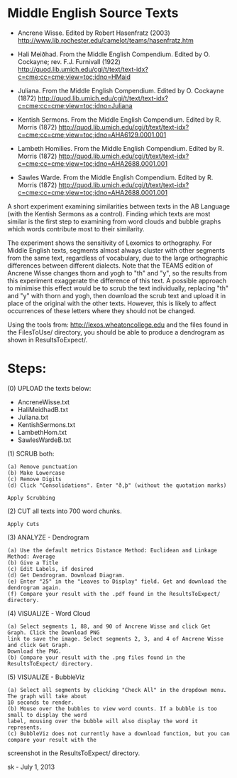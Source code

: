 # Middle English Source Texts

+ Ancrene Wisse. Edited by Robert Hasenfratz (2003)
  http://www.lib.rochester.edu/camelot/teams/hasenfratz.htm

+ Hali Meiðhad. From the Middle English Compendium. Edited by O. Cockayne; rev. F.J. Furnivall (1922)
  http://quod.lib.umich.edu/cgi/t/text/text-idx?c=cme;cc=cme;view=toc;idno=HMaid

+ Juliana. From the Middle English Compendium. Edited by O. Cockayne (1872)
  http://quod.lib.umich.edu/cgi/t/text/text-idx?c=cme;cc=cme;view=toc;idno=Juliana
	  
+ Kentish Sermons. From the Middle English Compendium. Edited by R. Morris (1872)
  http://quod.lib.umich.edu/cgi/t/text/text-idx?c=cme;cc=cme;view=toc;idno=AHA6129.0001.001
	  
+ Lambeth Homilies. From the Middle English Compendium. Edited by R. Morris (1872)
  http://quod.lib.umich.edu/cgi/t/text/text-idx?c=cme;cc=cme;view=toc;idno=AHA2688.0001.001
	  
+ Sawles Warde. From the Middle English Compendium. Edited by R. Morris (1872)
  http://quod.lib.umich.edu/cgi/t/text/text-idx?c=cme;cc=cme;view=toc;idno=AHA2688.0001.001

A short experiment examining similarities between texts in the AB 
Language (with the Kentish Sermons as a control). Finding which texts 
are most similar  is the first step to examining from word clouds and 
bubble graphs which words contribute most to their similarity.

The experiment shows the sensitivity of Lexomics to orthography. For 
Middle English texts, segments almost always cluster with other 
segments from the same text, regardless of vocabulary, due to the 
large orthographic differences between different dialects. Note that 
the TEAMS edition of Ancrene Wisse changes thorn and yogh to "th" 
and "y", so the results from this experiment exaggerate the difference 
of this text. A possible approach to minimise this effect would be to 
scrub the text individually, replacing "th" and "y" with thorn and 
yogh, then download the scrub text and upload it in place of the 
original with the other texts. However, this is likely to affect 
occurrences of these letters where they should not be changed.

Using the tools from:   http://lexos.wheatoncollege.edu
and the files found in the FilesToUse/ directory, you should
be able to produce a dendrogram as shown in ResultsToExpect/.

Steps:
======================================================================
(0) UPLOAD the texts below:

+ AncreneWisse.txt
+ HaliMeidhadB.txt
+ Juliana.txt
+ KentishSermons.txt
+ LambethHom.txt
+ SawlesWardeB.txt

(1) SCRUB both:

    (a) Remove punctuation
    (b) Make Lowercase
    (c) Remove Digits
    (d) Click "Consolidations". Enter "ð,þ" (without the quotation marks)

    Apply Scrubbing
(2) CUT all texts into 700 word chunks.

    Apply Cuts
(3) ANALYZE - Dendrogram

    (a) Use the default metrics Distance Method: Euclidean and Linkage Method: Average
    (b) Give a Title
    (c) Edit Labels, if desired
    (d) Get Dendrogram. Download Diagram.
    (e) Enter "25" in the "Leaves to Display" field. Get and download the dendrogram again.
    (f) Compare your result with the .pdf found in the ResultsToExpect/ directory.
(4) VISUALIZE - Word Cloud

    (a) Select segments 1, 88, and 90 of Ancrene Wisse and click Get Graph. Click the Download PNG
    link to save the image. Select segments 2, 3, and 4 of Ancrene Wisse and click Get Graph.
    Download the PNG.
    (b) Compare your result with the .png files found in the ResultsToExpect/ directory.
(5) VISUALIZE - BubbleViz

    (a) Select all segments by clicking "Check All" in the dropdown menu. The graph will take about 
    10 seconds to render.
    (b) Mouse over the bubbles to view word counts. If a bubble is too small to display the word 
    label, mousing over the bubble will also display the word it represents.
    (c) BubbleViz does not currently have a download function, but you can compare your result with the
    
 screenshot in the ResultsToExpect/ directory.


sk - July 1, 2013
